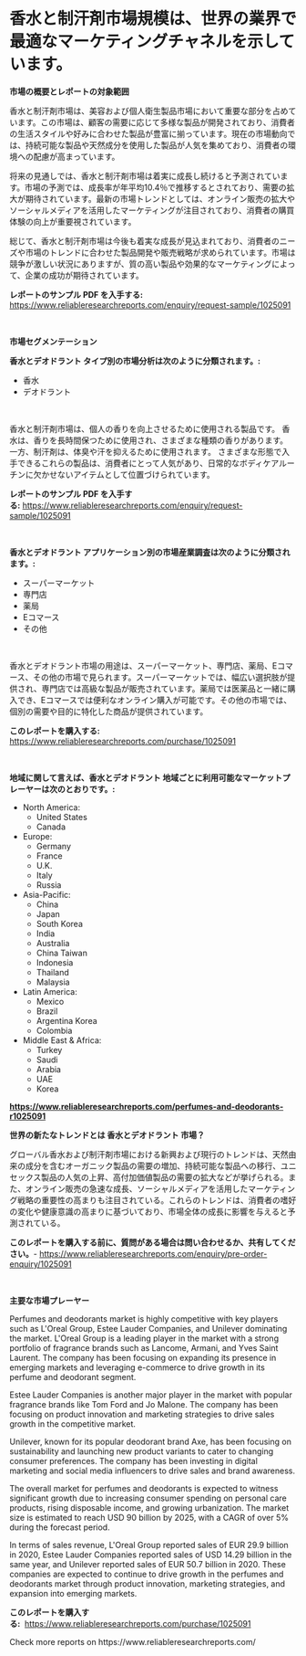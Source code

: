 <p><h1>香水と制汗剤市場規模は、世界の業界で最適なマーケティングチャネルを示しています。</h1></p><p><strong>市場の概要とレポートの対象範囲</strong></p>
<p><p>香水と制汗剤市場は、美容および個人衛生製品市場において重要な部分を占めています。この市場は、顧客の需要に応じて多様な製品が開発されており、消費者の生活スタイルや好みに合わせた製品が豊富に揃っています。現在の市場動向では、持続可能な製品や天然成分を使用した製品が人気を集めており、消費者の環境への配慮が高まっています。</p><p>将来の見通しでは、香水と制汗剤市場は着実に成長し続けると予測されています。市場の予測では、成長率が年平均10.4％で推移するとされており、需要の拡大が期待されています。最新の市場トレンドとしては、オンライン販売の拡大やソーシャルメディアを活用したマーケティングが注目されており、消費者の購買体験の向上が重要視されています。</p><p>総じて、香水と制汗剤市場は今後も着実な成長が見込まれており、消費者のニーズや市場のトレンドに合わせた製品開発や販売戦略が求められています。市場は競争が激しい状況にありますが、質の高い製品や効果的なマーケティングによって、企業の成功が期待されています。</p></p>
<p><strong>レポートのサンプル PDF を入手する:</strong> <a href="https://www.reliableresearchreports.com/enquiry/request-sample/1025091">https://www.reliableresearchreports.com/enquiry/request-sample/1025091</a></p>
<p>&nbsp;</p>
<p><strong>市場セグメンテーション</strong></p>
<p><strong>香水とデオドラント タイプ別の市場分析は次のように分類されます。:</strong></p>
<p><ul><li>香水</li><li>デオドラント</li></ul></p>
<p>&nbsp;</p>
<p><p>香水と制汗剤市場は、個人の香りを向上させるために使用される製品です。 香水は、香りを長時間保つために使用され、さまざまな種類の香りがあります。 一方、制汗剤は、体臭や汗を抑えるために使用されます。 さまざまな形態で入手できるこれらの製品は、消費者にとって人気があり、日常的なボディケアルーチンに欠かせないアイテムとして位置づけられています。</p></p>
<p><strong>レポートのサンプル PDF を入手する:</strong>&nbsp;<a href="https://www.reliableresearchreports.com/enquiry/request-sample/1025091">https://www.reliableresearchreports.com/enquiry/request-sample/1025091</a></p>
<p>&nbsp;</p>
<p><strong> 香水とデオドラント アプリケーション別の市場産業調査は次のように分類されます。:</strong></p>
<p><ul><li>スーパーマーケット</li><li>専門店</li><li>薬局</li><li>Eコマース</li><li>その他</li></ul></p>
<p>&nbsp;</p>
<p><p>香水とデオドラント市場の用途は、スーパーマーケット、専門店、薬局、Eコマース、その他の市場で見られます。スーパーマーケットでは、幅広い選択肢が提供され、専門店では高級な製品が販売されています。薬局では医薬品と一緒に購入でき、Eコマースでは便利なオンライン購入が可能です。その他の市場では、個別の需要や目的に特化した商品が提供されています。</p></p>
<p><strong>このレポートを購入する:</strong>&nbsp; <a href="https://www.reliableresearchreports.com/purchase/1025091">https://www.reliableresearchreports.com/purchase/1025091</a></p>
<p>&nbsp;</p>
<p><strong>地域に関して言えば、香水とデオドラント 地域ごとに利用可能なマーケットプレーヤーは次のとおりです。:</strong></p>
<p><ul>
    <li>
        North America:
        <ul>
            <li>United States</li>
            <li>Canada</li>
        </ul>
    </li>
    <li>
        Europe:
        <ul>
            <li>Germany</li>
            <li>France</li>
            <li>U.K.</li>
            <li>Italy</li>
            <li>Russia</li>
        </ul>
    </li>
    <li>
        Asia-Pacific:
        <ul>
            <li>China</li>
            <li>Japan</li>
            <li>South Korea</li>
            <li>India</li>
            <li>Australia</li>
            <li>China Taiwan</li>
            <li>Indonesia</li>
            <li>Thailand</li>
            <li>Malaysia</li>
        </ul>
    </li>
    <li>
        Latin America:
        <ul>
            <li>Mexico</li>
            <li>Brazil</li>
            <li>Argentina Korea</li>
            <li>Colombia</li>
        </ul>
    </li>
    <li>
        Middle East & Africa:
        <ul>
            <li>Turkey</li>
            <li>Saudi</li>
            <li>Arabia</li>
            <li>UAE</li>
            <li>Korea</li>
        </ul>
    </li>
    </ul></p>
<p><strong><a href="https://www.reliableresearchreports.com/perfumes-and-deodorants-r1025091">https://www.reliableresearchreports.com/perfumes-and-deodorants-r1025091</a></strong>&nbsp;</p>
<p><strong>世界の新たなトレンドとは 香水とデオドラント 市場？</strong></p>
<p><p>グローバル香水および制汗剤市場における新興および現行のトレンドは、天然由来の成分を含むオーガニック製品の需要の増加、持続可能な製品への移行、ユニセックス製品の人気の上昇、高付加価値製品の需要の拡大などが挙げられる。また、オンライン販売の急速な成長、ソーシャルメディアを活用したマーケティング戦略の重要性の高まりも注目されている。これらのトレンドは、消費者の嗜好の変化や健康意識の高まりに基づいており、市場全体の成長に影響を与えると予測されている。</p></p>
<p><strong>このレポートを購入する前に、質問がある場合は問い合わせるか、共有してください。</strong>- <a href="https://www.reliableresearchreports.com/enquiry/pre-order-enquiry/1025091">https://www.reliableresearchreports.com/enquiry/pre-order-enquiry/1025091</a></p>
<p>&nbsp;</p>
<p><strong>主要な市場プレーヤー</strong></p>
<p><p>Perfumes and deodorants market is highly competitive with key players such as L'Oreal Group, Estee Lauder Companies, and Unilever dominating the market. L'Oreal Group is a leading player in the market with a strong portfolio of fragrance brands such as Lancome, Armani, and Yves Saint Laurent. The company has been focusing on expanding its presence in emerging markets and leveraging e-commerce to drive growth in its perfume and deodorant segment.</p><p>Estee Lauder Companies is another major player in the market with popular fragrance brands like Tom Ford and Jo Malone. The company has been focusing on product innovation and marketing strategies to drive sales growth in the competitive market.</p><p>Unilever, known for its popular deodorant brand Axe, has been focusing on sustainability and launching new product variants to cater to changing consumer preferences. The company has been investing in digital marketing and social media influencers to drive sales and brand awareness.</p><p>The overall market for perfumes and deodorants is expected to witness significant growth due to increasing consumer spending on personal care products, rising disposable income, and growing urbanization. The market size is estimated to reach USD 90 billion by 2025, with a CAGR of over 5% during the forecast period.</p><p>In terms of sales revenue, L'Oreal Group reported sales of EUR 29.9 billion in 2020, Estee Lauder Companies reported sales of USD 14.29 billion in the same year, and Unilever reported sales of EUR 50.7 billion in 2020. These companies are expected to continue to drive growth in the perfumes and deodorants market through product innovation, marketing strategies, and expansion into emerging markets.</p></p>
<p><strong>このレポートを購入する:</strong>&nbsp;&nbsp;<a href="https://www.reliableresearchreports.com/purchase/1025091">https://www.reliableresearchreports.com/purchase/1025091</a></p>
<p>Check more reports on https://www.reliableresearchreports.com/</p>